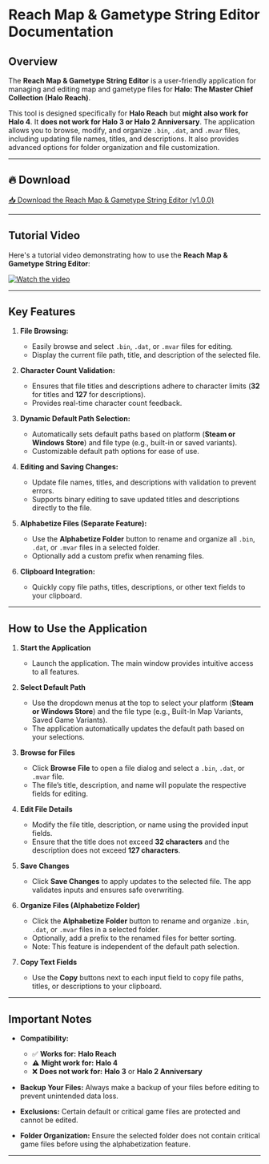 # Reach Map & Gametype String Editor Documentation

## Overview
The **Reach Map & Gametype String Editor** is a user-friendly application for managing and editing map and gametype files for **Halo: The Master Chief Collection (Halo Reach)**. 

This tool is designed specifically for **Halo Reach** but **might also work for Halo 4**. It **does not work for Halo 3 or Halo 2 Anniversary**. The application allows you to browse, modify, and organize `.bin`, `.dat`, and `.mvar` files, including updating file names, titles, and descriptions. It also provides advanced options for folder organization and file customization.

---

## 🔥 Download

[📥 Download the Reach Map & Gametype String Editor (v1.0.0)](https://github.com/JoeCuddlefish/MCC-Map-Gametype-String-Editor/releases/download/v1.0.0/Reach.Map.Gametype.String.Editor.exe)

---

## Tutorial Video

Here's a tutorial video demonstrating how to use the **Reach Map & Gametype String Editor**:

[![Watch the video](https://img.youtube.com/vi/ddvKpaqy7O4/0.jpg)](https://youtu.be/ddvKpaqy7O4)

---

## Key Features

1. **File Browsing:**  
   - Easily browse and select `.bin`, `.dat`, or `.mvar` files for editing.  
   - Display the current file path, title, and description of the selected file.

2. **Character Count Validation:**  
   - Ensures that file titles and descriptions adhere to character limits (**32** for titles and **127** for descriptions).  
   - Provides real-time character count feedback.

3. **Dynamic Default Path Selection:**  
   - Automatically sets default paths based on platform (**Steam or Windows Store**) and file type (e.g., built-in or saved variants).  
   - Customizable default path options for ease of use.

4. **Editing and Saving Changes:**  
   - Update file names, titles, and descriptions with validation to prevent errors.  
   - Supports binary editing to save updated titles and descriptions directly to the file.

5. **Alphabetize Files (Separate Feature):**  
   - Use the **Alphabetize Folder** button to rename and organize all `.bin`, `.dat`, or `.mvar` files in a selected folder.  
   - Optionally add a custom prefix when renaming files.

6. **Clipboard Integration:**  
   - Quickly copy file paths, titles, descriptions, or other text fields to your clipboard.

---

## How to Use the Application

1. **Start the Application**  
   - Launch the application. The main window provides intuitive access to all features.

2. **Select Default Path**  
   - Use the dropdown menus at the top to select your platform (**Steam or Windows Store**) and the file type (e.g., Built-In Map Variants, Saved Game Variants).  
   - The application automatically updates the default path based on your selections.

3. **Browse for Files**  
   - Click **Browse File** to open a file dialog and select a `.bin`, `.dat`, or `.mvar` file.  
   - The file’s title, description, and name will populate the respective fields for editing.

4. **Edit File Details**  
   - Modify the file title, description, or name using the provided input fields.  
   - Ensure that the title does not exceed **32 characters** and the description does not exceed **127 characters**.

5. **Save Changes**  
   - Click **Save Changes** to apply updates to the selected file. The app validates inputs and ensures safe overwriting.

6. **Organize Files (Alphabetize Folder)**  
   - Click the **Alphabetize Folder** button to rename and organize `.bin`, `.dat`, or `.mvar` files in a selected folder.  
   - Optionally, add a prefix to the renamed files for better sorting.  
   - Note: This feature is independent of the default path selection.

7. **Copy Text Fields**  
   - Use the **Copy** buttons next to each input field to copy file paths, titles, or descriptions to your clipboard.

---

## Important Notes

- **Compatibility:**  
  - ✅ **Works for:** **Halo Reach**  
  - ⚠️ **Might work for:** **Halo 4**  
  - ❌ **Does not work for:** **Halo 3** or **Halo 2 Anniversary**  

- **Backup Your Files:** Always make a backup of your files before editing to prevent unintended data loss.  
- **Exclusions:** Certain default or critical game files are protected and cannot be edited.  
- **Folder Organization:** Ensure the selected folder does not contain critical game files before using the alphabetization feature.  

---
